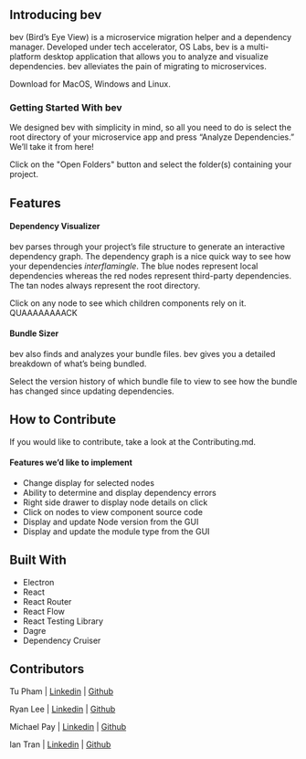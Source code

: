 
## Introducing bev

bev (Bird’s Eye View) is a microservice migration helper and a dependency manager. Developed under tech accelerator, OS Labs, bev is a multi-platform desktop application that allows you to analyze and visualize dependencies. bev alleviates the pain of migrating to microservices.

Download for MacOS, Windows and Linux.

### Getting Started With bev

We designed bev with simplicity in mind, so all you need to do is select the root directory of your microservice app and press “Analyze Dependencies.” We’ll take it from here! 

<picture here of landing page>
Click on the "Open Folders" button and select the folder(s) containing your project.
<picture of file sys dialogue>

## Features
#### Dependency Visualizer

bev parses through your project’s file structure to generate an interactive dependency graph. The dependency graph is a nice quick way to see how your dependencies *interflamingle*. The blue nodes represent local dependencies whereas the red nodes represent third-party dependencies. The tan nodes always represent the root directory.

<picture here of dep graph>

Click on any node to see which children components rely on it. QUAAAAAAAACK

<animated gif here of the dep graph animations>

#### Bundle Sizer

bev also finds and analyzes your bundle files. bev gives you a detailed breakdown of what’s being bundled.

<insert picture of visualizer and breakdown bar>

Select the version history of which bundle file to view to see how the bundle has changed since updating dependencies.

<insert picture of bundle version drop down>

## How to Contribute

If you would like to contribute, take a look at the Contributing.md.

#### Features we’d like to implement

-   Change display for selected nodes
-   Ability to determine and display dependency errors
-   Right side drawer to display node details on click
-   Click on nodes to view component source code
-   Display and update Node version from the GUI
-   Display and update the module type from the GUI

## Built With
 - Electron
 - React
 - React Router
 - React Flow
 - React Testing Library
 - Dagre
 - Dependency Cruiser

## Contributors

Tu Pham | [Linkedin](https://www.linkedin.com/in/toopham/) | [Github](https://github.com/toopham)

Ryan Lee | [Linkedin](https://www.linkedin.com/in/ryan-lee-dev/) | [Github](https://github.com/savoy1211)

Michael Pay | [Linkedin](https://www.linkedin.com/in/michael-edward-pay/) | [Github](https://github.com/airpick)

Ian Tran | [Linkedin](https://www.linkedin.com/in/ictran/) | [Github](https://github.com/eienTran)

